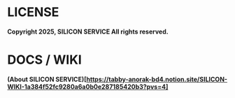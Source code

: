 # LICENSE 
**Copyright 2025, SILICON SERVICE All rights reserved.**

# DOCS / WIKI

**(About SILICON SERVICE)[https://tabby-anorak-bd4.notion.site/SILICON-WIKI-1a384f52fc9280a6a0b0e287185420b3?pvs=4]**